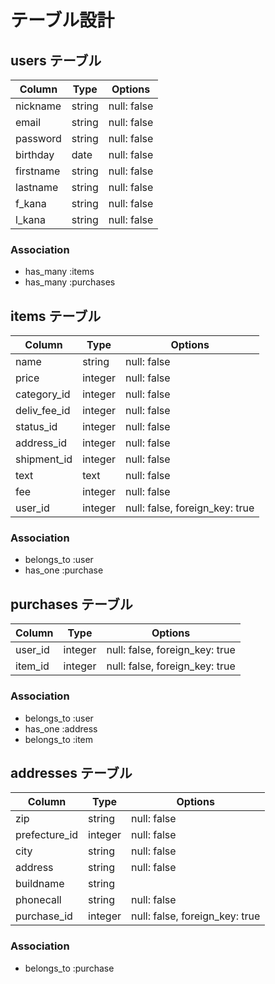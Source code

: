 # テーブル設計

## users テーブル

| Column     | Type     | Options     |
| --------   | ------   | ----------- |
| nickname   | string   | null: false |
| email      | string   | null: false |
| password   | string   | null: false |
| birthday   | date     | null: false |
| firstname  | string   | null: false |
| lastname   | string   | null: false |
| f_kana     | string   | null: false |
| l_kana     | string   | null: false |



### Association

- has_many :items
- has_many :purchases

## items テーブル

| Column       | Type     | Options                        |
| --------     | ------   | ------------------------------ |
| name         | string   | null: false                    |
| price        | integer  | null: false                    |
| category_id  | integer  | null: false                    |
| deliv_fee_id | integer  | null: false                    |
| status_id    | integer  | null: false                    |
| address_id   | integer  | null: false                    |
| shipment_id  | integer  | null: false                    |
| text         | text     | null: false                    |
| fee          | integer  | null: false                    |
| user_id      | integer  | null: false, foreign_key: true |

### Association

- belongs_to :user
- has_one :purchase

## purchases テーブル

| Column     | Type     | Options                        |
| --------   | ------   | ------------------------------ |
| user_id    | integer  | null: false, foreign_key: true |
| item_id    | integer  | null: false, foreign_key: true |

### Association

- belongs_to :user
- has_one :address
- belongs_to :item

## addresses テーブル

| Column        | Type       | Options                        |
| -------       | ---------- | ------------------------------ |
| zip           | string     | null: false                    |
| prefecture_id | integer    | null: false                    |
| city          | string     | null: false                    |
| address       | string     | null: false                    |
| buildname     | string     |                                |
| phonecall     | string     | null: false                    |
| purchase_id   | integer    | null: false, foreign_key: true |

### Association

- belongs_to :purchase